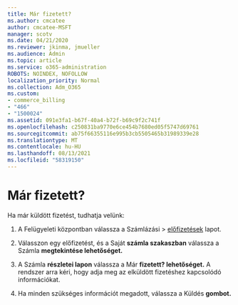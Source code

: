 ```yaml
---
title: Már fizetett?
ms.author: cmcatee
author: cmcatee-MSFT
manager: scotv
ms.date: 04/21/2020
ms.reviewer: jkinma, jmueller
ms.audience: Admin
ms.topic: article
ms.service: o365-administration
ROBOTS: NOINDEX, NOFOLLOW
localization_priority: Normal
ms.collection: Adm_O365
ms.custom:
- commerce_billing
- "466"
- "1500024"
ms.assetid: 091e3fa1-b67f-40a4-b72f-b69c9f2c741f
ms.openlocfilehash: c250831ba9770e6ce454b7680ed05f5747d69761
ms.sourcegitcommit: ab75f66355116e995b3cb5505465b31989339e28
ms.translationtype: MT
ms.contentlocale: hu-HU
ms.lasthandoff: 08/13/2021
ms.locfileid: "58319150"
---
```

# <a name="already-paid"></a>Már fizetett?

Ha már küldött fizetést, tudhatja velünk:
  
1. A Felügyeleti központban válassza  a Számlázási \> [előfizetések](https://go.microsoft.com/fwlink/p/?linkid=842054) lapot.

2. Válasszon egy előfizetést, és a Saját **számla szakaszban** válassza a Számla **megtekintése lehetőséget.**

3. A Számla **részletei lapon** válassza a Már **fizetett? lehetőséget.** A rendszer arra kéri, hogy adja meg az elküldött fizetéshez kapcsolódó információkat.

4. Ha minden szükséges információt megadott, válassza a Küldés **gombot.**